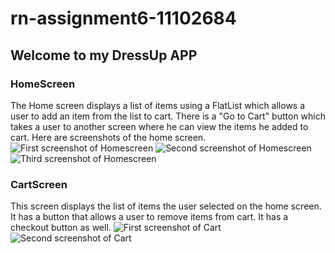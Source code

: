 # rn-assignment6-11102684

## Welcome to my DressUp APP
### HomeScreen
The Home screen displays a list of items using a FlatList which allows a user to add an item from the list to cart. There is a "Go to Cart" button which takes a user to another screen where he can view the items he added to cart. Here are screenshots of the home screen.
![First screenshot of Homescreen](Homescreen1.jpg)
![Second screenshot of Homescreen](Homescreen2.jpg)
![Third screenshot of Homescreen](Homescreen3.jpg)

### CartScreen
This screen displays the list of items the user selected on the home screen. It has a button that allows a user to remove items from cart. It has a checkout button as well.
![First screenshot of Cart](Cart1.jpg)
![Second screenshot of Cart](Cart2.jpg)
